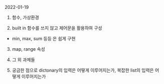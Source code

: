 2022-01-19

1. 함수, 가상환경



2. built in 함수를 쓰지 않고 제어문을 활용하여 구성

- min, max, sum 등등 은 쉽게 구현



3. map, range 속성



4. 그 외 과제들



5.  궁금한 점으로 dictonary의 입력은 어떻게 이루어지는가, 복잡한 list의 입력은 어떻게 이루어지는가
